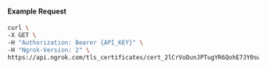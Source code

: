 <!-- Code generated for API Clients. DO NOT EDIT. -->

#### Example Request

```bash
curl \
-X GET \
-H "Authorization: Bearer {API_KEY}" \
-H "Ngrok-Version: 2" \
https://api.ngrok.com/tls_certificates/cert_2lCrVoDunJPTugYR6QohE7JY0sw
```
